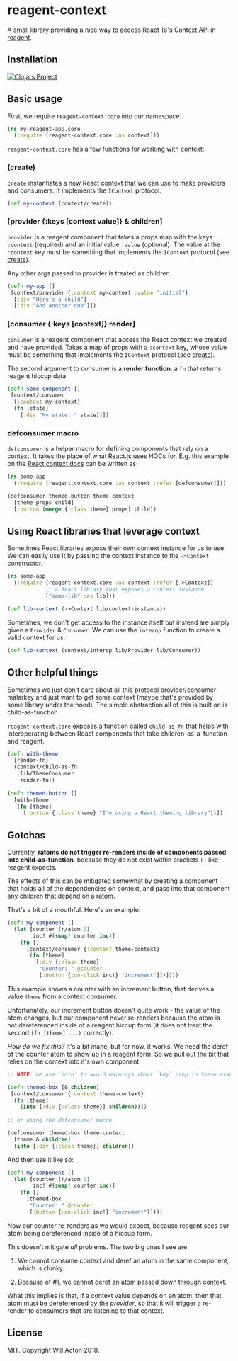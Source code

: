 # reagent-context

A small library providing a nice way to access React 16's Context API in
[reagent](https://github.com/reagent-project/reagent).

## Installation

[![Clojars Project](https://img.shields.io/clojars/v/lilactown/reagent-context.svg)](https://clojars.org/lilactown/reagent-context)

## Basic usage

First, we require `reagent-context.core` into our namespace.

```clojure
(ns my-reagent-app.core
  (:require [reagent-context.core :as context]))
```

`reagent-context.core` has a few functions for working with context:

### (create)

`create` instantiates a new React context that we can use to make providers
and consumers. It implements the `IContext` protocol.

```clojure
(def my-context (context/create))
```

### [provider {:keys [context value]} & children] 

`provider` is a reagent component that takes a props map with the keys
`:context` (required) and an initial value `:value` (optional). The value at the
`:context` key must be something that implements the `IContext` protocol
(see [create](#create)).

Any other args passed to provider is treated as children.

```clojure
(defn my-app []
 [context/provider {:context my-context :value "initial"}
  [:div "Here's a child"]
  [:div "And another one"]])
```

### [consumer {:keys [context]} render]

`consumer` is a reagent component that access the React context we created
and have provided. Takes a map of props with a `:context` key, whose value must
be something that implements the `IContext` protocol (see [create](#create)).

The second argument to consumer is a **render function**: a `fn` that returns
reagent hiccup data.

```clojure
(defn some-component []
 [context/consumer
  {:context my-context}
  (fn [state]
    [:div "My state: " state])])
```

### defconsumer macro

`defconsumer` is a helper macro for defining components that rely on a context.
It takes the place of what React.js uses HOCs for. E.g. this example on the
[React context docs](https://reactjs.org/docs/context.html#consuming-context-with-a-hoc)
can be written as:

```clojure
(ns some-app
  (:require [reagent.context.core :as context :refer [defconsumer]]))

(defconsumer themed-button theme-context
  [theme props child]
  [:button (merge {:class theme} props) child])
```


## Using React libraries that leverage context

Sometimes React libraries expose their own context instance for us to use. We
can easily use it by passing the context instance to the `->Context` constructor.

```clojure
(ns some-app
  (:require [reagent-context.core :as context :refer [->Context]]
            ;; a React library that exposes a context instance
            ["some-lib" :as lib]))

(def lib-context (->Context lib/context-instance))
```

Sometimes, we don't get access to the instance itself but instead are simply
given a `Provider` & `Consumer`. We can use the `interop` function to create a
valid context for us:

```clojure
(def lib-context (context/interop lib/Provider lib/Consumer))
```

## Other helpful things

Sometimes we just don't care about all this protocol provider/consumer malarkey
and just want to get some context (maybe that's provided by some library under
the hood). The simple abstraction all of this is built on is child-as-function.

`reagent-context.core` exposes a function called `child-as-fn` that helps with
interoperating between React components that take children-as-a-function and
reagent.

```clojure
(defn with-theme
  [render-fn]
  (context/child-as-fn
    lib/ThemeConsumer
    render-fn))
    
(defn themed-button []
  [with-theme
   (fn [theme]
     [:button {:class theme} "I'm using a React theming library"])])
```

## Gotchas

Currently, **ratoms do not trigger re-renders inside of components passed into
child-as-function**, because they do not exist within brackets `[]` like reagent
expects.

The effects of this can be mitigated somewhat by creating a component that holds
all of the dependencies on context, and pass into that component any children
that depend on a ratom. 

That's a bit of a mouthful. Here's an example:

```clojure
(defn my-component []
  (let [counter (r/atom 0)
        inc! #(swap! counter inc)]
    (fn []
      [context/consumer {:context theme-context}
       (fn [theme]
         [:div {:class theme}
          "Counter: " @counter
          [:button {:on-click inc!} "increment"]])])))
```

This example shows a counter with an increment button, that derives a value
`theme` from a context consumer.

Unfortunately, our increment button doesn't quite work - the value of the atom
changes, but our component never re-renders because the atom is not dereferenced
inside of a reagent hiccup form (it does not treat the second `(fn [theme] ...)`
correctly).

*How do we fix this?* It's a bit inane, but for now, it works. We need the deref
of the counter atom to show up in a reagent form. So we pull out the bit that
relies on the context into it's own component:

```clojure
;; NOTE: we use `into` to avoid warnings about `key` prop in these examples

(defn themed-box [& children]
 [context/consumer {:context theme-context}
  (fn [theme]
    (into [:div {:class theme}] children))])
    
;; or using the defconsumer macro

(defconsumer themed-box theme-context
  [theme & children]
  (into [:div {:class theme}] children))
```

And then use it like so:

```clojure
(defn my-component []
  (let [counter (r/atom 0)
        inc! #(swap! counter inc)]
    (fn []
      [themed-box
       "Counter: " @counter
       [:button {:on-click inc!} "increment"]])))
```

Now our counter re-renders as we would expect, because reagent sees our atom
being dereferenced inside of a hiccup form.

This doesn't mitigate *all* problems. The two big ones I see are:

1. We cannot consume context and deref an atom in the same component, which is
clunky. 

2. Because of #1, we cannot deref an atom passed down through context.

What this implies is that, if a context value depends on an atom, then that atom
must be dereferenced by the *provider*, so that it will trigger a re-render to
consumers that are listening to that context.

## License

MIT. Copyright Will Acton 2018.
